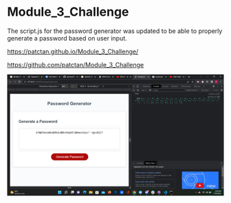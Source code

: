 # Module_3_Challenge

The script.js for the password generator was updated to be able to properly generate a password based on user input.

https://patctan.github.io/Module_3_Challenge/

https://github.com/patctan/Module_3_Challenge

![Password_Generator_Screenshot](Develop\assets\Password_Generator_Screenshot.png)